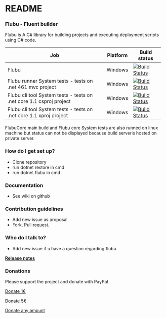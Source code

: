 # README #

### Flubu - Fluent builder ###

Flubu is A C# library for building projects and executing deployment scripts using C# code.

| Job              | Platform     | Build status                                                                                                                                                        | 
|-----------------------------|--------------|---------------------------------------------------------------------------------------------------------------------------------------------------------------------|
| Flubu | Windows| [![Build Status](http://lucidlynx.comtrade.com:8080/buildStatus/icon?job=FlubuCore)](http://lucidlynx.comtrade.com:8080/job/FlubuCore) | &nbsp;
| Flubu runner System tests - tests on .net 461 mvc project | Windows| [![Build Status](http://lucidlynx.comtrade.com:8080/buildStatus/icon?job=FlubuCore.Runner.SystemTests)](http://lucidlynx.comtrade.com:8080/job/FlubuCore.Runner.SystemTests) | &nbsp;
| Flubu cli tool System tests - tests on .net core 1.1 csproj project  | Windows| [![Build Status](http://lucidlynx.comtrade.com:8080/buildStatus/icon?job=FlubuCore_SystemTests_Net_Core_csproj)](http://lucidlynx.comtrade.com:8080/job/FlubuCore_SystemTests_Net_Core_csproj) | &nbsp;
| Flubu cli tool System tests - tests on .net core 1.1  xproj project  | Windows| [![Build Status](http://lucidlynx.comtrade.com:8080/buildStatus/icon?job=FlubuCore_SystemTests_.Net_Core_xproj)](http://lucidlynx.comtrade.com:8080/job/FlubuCore_SystemTests_.Net_Core_xproj) | &nbsp;

FlubuCore main build and Flubu core System tests are also runned on linux machine but status can not be displayed because build serveris hosted on private server.

### How do I get set up? ###

* Clone repository
* run dotnet restore in cmd
* run dotnet flubu in cmd

### Documentation ###

* See wiki on github

### Contribution guidelines ###

* Add new issue as proposal
* Fork, Pull request.

### Who do I talk to? ###

* Add new issue if u have a question regarding flubu.

[**Release notes**](https://github.com/flubu-core/flubu.core/blob/master/FlubuCore.ProjectVersion.txt
)

### Donations ###
Please support the project and donate with PayPal

[Donate 1€](https://www.paypal.com/cgi-bin/webscr?cmd=_s-xclick&hosted_button_id=6AM64F76MHS6G)

[Donate 5€](https://www.paypal.com/cgi-bin/webscr?cmd=_s-xclick&hosted_button_id=HRGK5DWTALFDC)

[Donate any amount](https://www.paypal.com/cgi-bin/webscr?cmd=_s-xclick&hosted_button_id=EEPXW2GLAPPTL)
